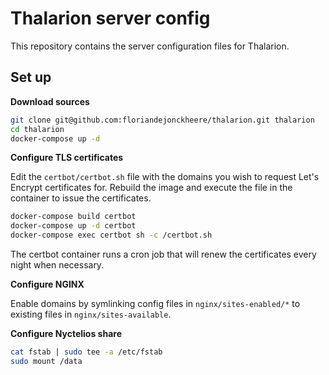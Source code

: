 # Thalarion server config

This repository contains the server configuration files for Thalarion.

## Set up

**Download sources**

```bash
git clone git@github.com:floriandejonckheere/thalarion.git thalarion
cd thalarion
docker-compose up -d
```

**Configure TLS certificates**

Edit the `certbot/certbot.sh` file with the domains you wish to request Let's Encrypt certificates for.
Rebuild the image and execute the file in the container to issue the certificates.

```bash
docker-compose build certbot
docker-compose up -d certbot
docker-compose exec certbot sh -c /certbot.sh
```

The certbot container runs a cron job that will renew the certificates every night when necessary.

**Configure NGINX**

Enable domains by symlinking config files in `nginx/sites-enabled/*` to existing files in `nginx/sites-available`.

**Configure Nyctelios share**

```bash
cat fstab | sudo tee -a /etc/fstab
sudo mount /data
```
